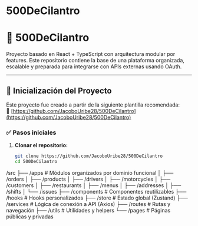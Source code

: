 # 500DeCilantro
# 🌿 500DeCilantro

Proyecto basado en React + TypeScript con arquitectura modular por features. Este repositorio contiene la base de una plataforma organizada, escalable y preparada para integrarse con APIs externas usando OAuth.

---

## 🚀 Inicialización del Proyecto

Este proyecto fue creado a partir de la siguiente plantilla recomendada:  
🔗 [https://github.com/JacoboUribe28/500DeCilantro](https://github.com/JacoboUribe28/500DeCilantro)

### ✅ Pasos iniciales

1. **Clonar el repositorio:**

   ```bash
   git clone https://github.com/JacoboUribe28/500DeCilantro
   cd 500DeCilantro

/src
 ├── /apps               # Módulos organizados por dominio funcional
 │    ├── /orders
 │    ├── /products
 │    ├── /drivers
 │    ├── /motorcycles
 │    ├── /customers
 │    ├── /restaurants
 │    ├── /menus
 │    ├── /addresses
 │    ├── /shifts
 │    └── /issues
 ├── /components         # Componentes reutilizables
 ├── /hooks              # Hooks personalizados
 ├── /store              # Estado global (Zustand)
 ├── /services           # Lógica de conexión a API (Axios)
 ├── /routes             # Rutas y navegación
 ├── /utils              # Utilidades y helpers
 └── /pages              # Páginas públicas y privadas


